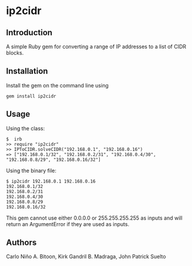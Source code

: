 # ip2cidr

## Introduction

A simple Ruby gem for converting a range of IP addresses to a list of CIDR blocks.

## Installation

Install the gem on the command line using

```
gem install ip2cidr
```

## Usage

Using the class:

```
$  irb
>> require "ip2cidr"
>> IPToCIDR.solveCIDR("192.168.0.1", "192.168.0.16")
=> ["192.168.0.1/32", "192.168.0.2/31", "192.168.0.4/30", "192.168.0.8/29", "192.168.0.16/32"]
```

Using the binary file:

```
$ ip2cidr 192.168.0.1 192.168.0.16
192.168.0.1/32
192.168.0.2/31
192.168.0.4/30
192.168.0.8/29
192.168.0.16/32
```

This gem cannot use either 0.0.0.0 or 255.255.255.255 as inputs and will return an ArgumentError if they are used as inputs.

## Authors

Carlo Niño A. Bitoon, Kirk Gandril B. Madraga, John Patrick Suelto
